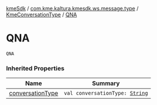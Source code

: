 [kmeSdk](../../index.md) / [com.kme.kaltura.kmesdk.ws.message.type](../index.md) / [KmeConversationType](index.md) / [QNA](./-q-n-a.md)

# QNA

`QNA`

### Inherited Properties

| Name | Summary |
|---|---|
| [conversationType](conversation-type.md) | `val conversationType: `[`String`](https://kotlinlang.org/api/latest/jvm/stdlib/kotlin/-string/index.html) |
